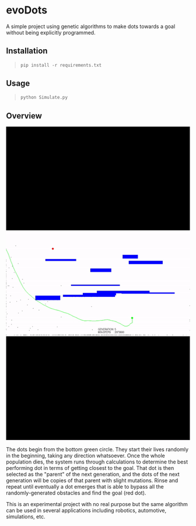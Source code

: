 # evoDots
A simple project using genetic algorithms to make dots towards a goal without being explicitly programmed.

## Installation
>```python
>pip install -r requirements.txt
>```

## Usage
>```python
>python Simulate.py
>```

## Overview
![Demo 1](https://github.com/wisambunni/evoDots/blob/master/res/test1.gif)
![Demo 2](res/test2.gif)
![Demo 3](res/test3.gif)

The dots begin from the bottom green circle. They start their lives randomly in the beginning, taking any direction whatsoever. Once the whole population dies, the system runs through calculations to determine the best performing dot in terms of getting closest to the goal. 
That dot is then selected as the "parent" of the next generation, and the dots of the next generation will be copies of that parent with slight mutations. Rinse and repeat until eventually a dot emerges that is able to bypass all the randomly-generated obstacles and find the goal (red dot).

This is an experimental project with no real purpose but the same algorithm can be used in several applications including robotics, automotive, simulations, etc. 
